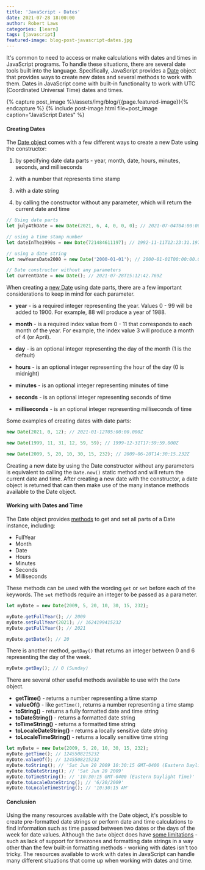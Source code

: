 ```yaml
---
title: 'JavaScript - Dates'
date: 2021-07-28 18:00:00
author: Robert Laws
categories: [learn]
tags: [javascript]
featured-image: blog-post-javascript-dates.jpg
---
```


It's common to need to access or make calculations with dates and times in JavaScript programs. To handle these situations, there are several date tools built into the language.<!-- more --> Specifically, JavaScript provides a [Date](https://developer.mozilla.org/en-US/docs/Web/JavaScript/Reference/Global_Objects/Date) object that provides ways to create new dates and several methods to work with them. Dates in JavaScript come with built-in functionality to work with UTC (Coordinated Universal Time) dates and times.

{% capture post_image %}/assets/img/blog/{{page.featured-image}}{% endcapture %}
{% include post-image.html file=post_image caption="JavaScript Dates" %}

#### Creating Dates

The [Date object](https://developer.mozilla.org/en-US/docs/Web/JavaScript/Reference/Global_Objects/Date) comes with a few different ways to create a new Date using the constructor:

1. by specifying date data parts - year, month, date, hours, minutes, seconds, and milliseconds

2. with a number that represents time stamp

3. with a date string

4. by calling the constructor without any parameter, which will return the current date and time

```javascript
// Using date parts
let july4thDate = new Date(2021, 6, 4, 0, 0, 0); // 2021-07-04T04:00:00.000Z

// using a time stamp number
let dateInThe1990s = new Date(721484611197); // 1992-11-11T12:23:31.197Z

// using a date string
let newYearsDate2000 = new Date('2000-01-01'); // 2000-01-01T00:00:00.000Z

// Date constructor without any parameters
let currentDate = new Date(); // 2021-07-28T15:12:42.769Z
```

When creating a [new Date](https://developer.mozilla.org/en-US/docs/Web/JavaScript/Reference/Global_Objects/Date/Date) using date parts, there are a few important considerations to keep in mind for each parameter.

- **year** - is a required integer representing the year. Values 0 - 99 will be added to 1900. For example, 88 will produce a year of 1988.

- **month** - is a required index value from 0 - 11 that corresponds to each month of the year. For example, the index value 3 will produce a month of 4 (or April).

- **day** - is an optional integer representing the day of the month (1 is the default)

- **hours** - is an optional integer representing the hour of the day (0 is midnight)

- **minutes** - is an optional integer representing minutes of time

- **seconds** - is an optional integer representing seconds of time

- **milliseconds** - is an optional integer representing milliseconds of time

Some examples of creating dates with date parts:

```javascript
new Date(2021, 0, 12); // 2021-01-12T05:00:00.000Z

new Date(1999, 11, 31, 12, 59, 59); // 1999-12-31T17:59:59.000Z

new Date(2009, 5, 20, 10, 30, 15, 232); // 2009-06-20T14:30:15.232Z
```

Creating a new date by using the Date constructor without any parameters is equivalent to calling the `Date.now()` static method and will return the current date and time. After creating a new date with the constructor, a date object is returned that can then make use of the many instance methods available to the Date object.

#### Working with Dates and Time

The Date object provides [methods](https://developer.mozilla.org/en-US/docs/Web/JavaScript/Reference/Global_Objects/Date#instance_methods) to get and set all parts of a Date instance, including:

- FullYear
- Month
- Date
- Hours
- Minutes
- Seconds
- Milliseconds

These methods can be used with the wording `get` or `set` before each of the keywords. The `set` methods require an integer to be passed as a parameter.

```javascript
let myDate = new Date(2009, 5, 20, 10, 30, 15, 232);

myDate.getFullYear(); // 2009
myDate.setFullYear(2021); // 1624199415232
myDate.getFullYear(); // 2021

myDate.getDate(); // 20
```

There is another method, `getDay()` that returns an integer between 0 and 6 representing the day of the week.

```javascript
myDate.getDay(); // 0 (Sunday)
```

There are several other useful methods available to use with the `Date` object.

- **getTime()** - returns a number representing a time stamp
- **valueOf()** - like `getTime()`, returns a number representing a time stamp
- **toString()** - returns a fully formatted date and time string
- **toDateString()** - returns a formatted date string
- **toTimeString()** - returns a formatted time string
- **toLocaleDateString()** - returns a locally sensitive date string
- **toLocaleTimeString()** - returns a locally sensitive time string

```javascript
let myDate = new Date(2009, 5, 20, 10, 30, 15, 232);
myDate.getTime(); // 1245508215232
myDate.valueOf(); // 1245508215232
myDate.toString(); // 'Sat Jun 20 2009 10:30:15 GMT-0400 (Eastern Daylight Time)'
myDate.toDateString(); // 'Sat Jun 20 2009'
myDate.toTimeString(); // '10:30:15 GMT-0400 (Eastern Daylight Time)'
myDate.toLocaleDateString(); // '6/20/2009'
myDate.toLocaleTimeString(); // '10:30:15 AM'
```

#### Conclusion

Using the many resources available with the Date object, it's possible to create pre-formatted date strings or perform date and time calculations to find information such as time passed between two dates or the days of the week for date values. Although the `Date` object does have [some limitations](https://css-tricks.com/everything-you-need-to-know-about-date-in-javascript/) - such as lack of support for timezones and formatting date strings in a way other than the few built-in formatting methods - working with dates isn't too tricky. The resources available to work with dates in JavaScript can handle many different situations that come up when working with dates and time.
